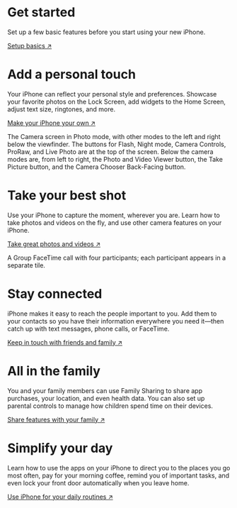 # Get started

Set up a few basic features before you start using your new iPhone.

[Setup basics ↗](/article/WD000002)

# Add a personal touch

Your iPhone can reflect your personal style and preferences. Showcase your favorite photos on the Lock Screen, add widgets to the Home Screen, adjust text size, ringtones, and more.

[Make your iPhone your own ↗](/article/WD000003)

The Camera screen in Photo mode, with other modes to the left and right below the viewfinder. The buttons for Flash, Night mode, Camera Controls, ProRaw, and Live Photo are at the top of the screen. Below the camera modes are, from left to right, the Photo and Video Viewer button, the Take Picture button, and the Camera Chooser Back-Facing button.

# Take your best shot

Use your iPhone to capture the moment, wherever you are. Learn how to take photos and videos on the fly, and use other camera features on your iPhone.

[Take great photos and videos ↗](/article/WD000004)

A Group FaceTime call with four participants; each participant appears in a separate tile.

# Stay connected

iPhone makes it easy to reach the people important to you. Add them to your contacts so you have their information everywhere you need it—then catch up with text messages, phone calls, or FaceTime.

[Keep in touch with friends and family ↗](/article/WD000005)

# All in the family

You and your family members can use Family Sharing to share app purchases, your location, and even health data. You can also set up parental controls to manage how children spend time on their devices.

[Share features with your family ↗](/article/WD000006)

# Simplify your day

Learn how to use the apps on your iPhone to direct you to the places you go most often, pay for your morning coffee, remind you of important tasks, and even lock your front door automatically when you leave home.

[Use iPhone for your daily routines ↗](/article/WD000007)
